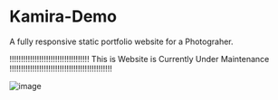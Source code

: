 # Kamira-Demo

 A fully responsive static portfolio website for a Photograher. 
 
 !!!!!!!!!!!!!!!!!!!!!!!!!!!!!!!!!!!   This is Website is Currently Under Maintenance !!!!!!!!!!!!!!!!!!!!!!!!!!!!!!!!!!!!!!!!!!!!!
 
 ![image](https://user-images.githubusercontent.com/103656552/169658031-35b77498-8134-427b-92a2-bb2a97bb1270.png)

